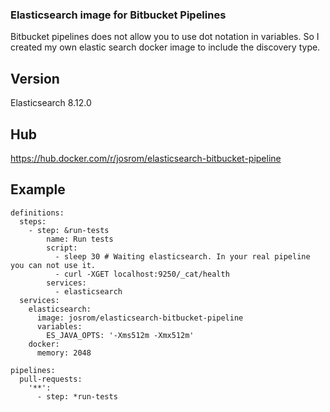 ### Elasticsearch image for Bitbucket Pipelines
Bitbucket pipelines does not allow you to use dot notation in variables. So I created my own elastic search docker image to include the discovery type.

## Version
Elasticsearch 8.12.0

## Hub
https://hub.docker.com/r/josrom/elasticsearch-bitbucket-pipeline

## Example
```
definitions:
  steps:
    - step: &run-tests
        name: Run tests
        script:
          - sleep 30 # Waiting elasticsearch. In your real pipeline you can not use it.
          - curl -XGET localhost:9250/_cat/health
        services:
          - elasticsearch
  services:
    elasticsearch:
      image: josrom/elasticsearch-bitbucket-pipeline
      variables:
        ES_JAVA_OPTS: '-Xms512m -Xmx512m'
    docker:
      memory: 2048

pipelines:
  pull-requests:
    '**':
      - step: *run-tests
```

